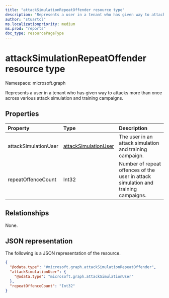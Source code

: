 ```yaml
---
title: "attackSimulationRepeatOffender resource type"
description: "Represents a user in a tenant who has given way to attacks more than once across various attack simulation and training campaigns."
author: "stuartcl"
ms.localizationpriority: medium
ms.prod: "reports"
doc_type: resourcePageType
---
```


# attackSimulationRepeatOffender resource type

Namespace: microsoft.graph

Represents a user in a tenant who has given way to attacks more than once across various attack simulation and training campaigns.

## Properties
|Property|Type|Description|
|:---|:---|:---|
|attackSimulationUser|[attackSimulationUser](../resources/attacksimulationuser.md)|The user in an attack simulation and training campaign.|
|repeatOffenceCount|Int32|Number of repeat offences of the user in attack simulation and training campaigns.|

## Relationships
None.

## JSON representation
The following is a JSON representation of the resource.
<!-- {
  "blockType": "resource",
  "@odata.type": "microsoft.graph.attackSimulationRepeatOffender"
}
-->
``` json
{
  "@odata.type": "#microsoft.graph.attackSimulationRepeatOffender",
  "attackSimulationUser": {
    "@odata.type": "microsoft.graph.attackSimulationUser"
  },
  "repeatOffenceCount": "Int32"
}
```


